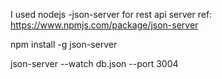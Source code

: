 I used nodejs -json-server for rest api server
ref: https://www.npmjs.com/package/json-server

npm install -g json-server

json-server --watch db.json --port 3004

